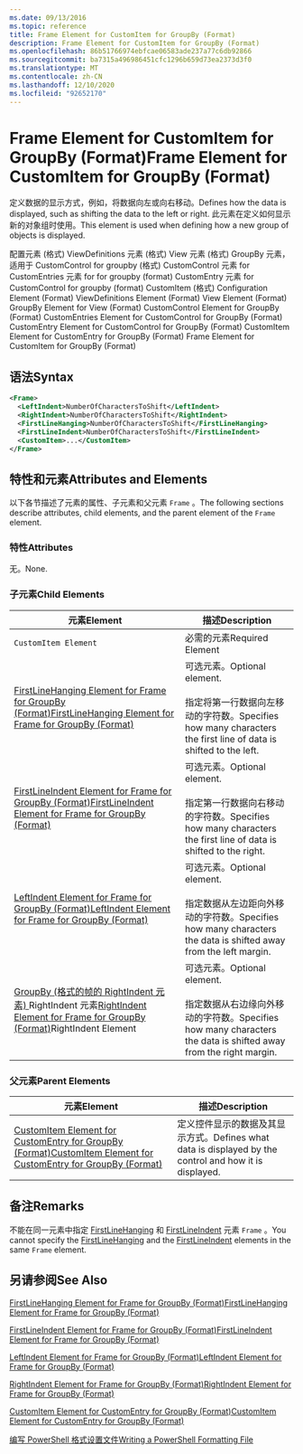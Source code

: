 ```yaml
---
ms.date: 09/13/2016
ms.topic: reference
title: Frame Element for CustomItem for GroupBy (Format)
description: Frame Element for CustomItem for GroupBy (Format)
ms.openlocfilehash: 86b51766974ebfcae06583ade237a77c6db92866
ms.sourcegitcommit: ba7315a496986451cfc1296b659d73ea2373d3f0
ms.translationtype: MT
ms.contentlocale: zh-CN
ms.lasthandoff: 12/10/2020
ms.locfileid: "92652170"
---
```

# <a name="frame-element-for-customitem-for-groupby-format"></a><span data-ttu-id="80e1c-103">Frame Element for CustomItem for GroupBy (Format)</span><span class="sxs-lookup"><span data-stu-id="80e1c-103">Frame Element for CustomItem for GroupBy (Format)</span></span>

<span data-ttu-id="80e1c-104">定义数据的显示方式，例如，将数据向左或向右移动。</span><span class="sxs-lookup"><span data-stu-id="80e1c-104">Defines how the data is displayed, such as shifting the data to the left or right.</span></span> <span data-ttu-id="80e1c-105">此元素在定义如何显示新的对象组时使用。</span><span class="sxs-lookup"><span data-stu-id="80e1c-105">This element is used when defining how a new group of objects is displayed.</span></span>

<span data-ttu-id="80e1c-106">配置元素 (格式) ViewDefinitions 元素 (格式) View 元素 (格式) GroupBy 元素，适用于 CustomControl for groupby (格式) CustomControl 元素 for CustomEntries 元素 for for groupby (format) CustomEntry 元素 for CustomControl for groupby (format) CustomItem (格式) </span><span class="sxs-lookup"><span data-stu-id="80e1c-106">Configuration Element (Format) ViewDefinitions Element (Format) View Element (Format) GroupBy Element for View (Format) CustomControl Element for GroupBy (Format) CustomEntries Element for CustomControl for GroupBy (Format) CustomEntry Element for CustomControl for GroupBy (Format) CustomItem Element for CustomEntry for GroupBy (Format) Frame Element for CustomItem for GroupBy (Format)</span></span>

## <a name="syntax"></a><span data-ttu-id="80e1c-107">语法</span><span class="sxs-lookup"><span data-stu-id="80e1c-107">Syntax</span></span>

```xml
<Frame>
  <LeftIndent>NumberOfCharactersToShift</LeftIndent>
  <RightIndent>NumberOfCharactersToShift</RightIndent>
  <FirstLineHanging>NumberOfCharactersToShift</FirstLineHanging>
  <FirstLineIndent>NumberOfCharactersToShift</FirstLineIndent>
  <CustomItem>...</CustomItem>
</Frame>
```

## <a name="attributes-and-elements"></a><span data-ttu-id="80e1c-108">特性和元素</span><span class="sxs-lookup"><span data-stu-id="80e1c-108">Attributes and Elements</span></span>

<span data-ttu-id="80e1c-109">以下各节描述了元素的属性、子元素和父元素 `Frame` 。</span><span class="sxs-lookup"><span data-stu-id="80e1c-109">The following sections describe attributes, child elements, and the parent element of the `Frame` element.</span></span>

### <a name="attributes"></a><span data-ttu-id="80e1c-110">特性</span><span class="sxs-lookup"><span data-stu-id="80e1c-110">Attributes</span></span>

<span data-ttu-id="80e1c-111">无。</span><span class="sxs-lookup"><span data-stu-id="80e1c-111">None.</span></span>

### <a name="child-elements"></a><span data-ttu-id="80e1c-112">子元素</span><span class="sxs-lookup"><span data-stu-id="80e1c-112">Child Elements</span></span>

|<span data-ttu-id="80e1c-113">元素</span><span class="sxs-lookup"><span data-stu-id="80e1c-113">Element</span></span>|<span data-ttu-id="80e1c-114">描述</span><span class="sxs-lookup"><span data-stu-id="80e1c-114">Description</span></span>|
|-------------|-----------------|
|`CustomItem Element`|<span data-ttu-id="80e1c-115">必需的元素</span><span class="sxs-lookup"><span data-stu-id="80e1c-115">Required Element</span></span>|
|[<span data-ttu-id="80e1c-116">FirstLineHanging Element for Frame for GroupBy (Format)</span><span class="sxs-lookup"><span data-stu-id="80e1c-116">FirstLineHanging Element for Frame for GroupBy (Format)</span></span>](./firstlinehanging-element-for-frame-for-groupby-format.md)|<span data-ttu-id="80e1c-117">可选元素。</span><span class="sxs-lookup"><span data-stu-id="80e1c-117">Optional element.</span></span><br /><br /> <span data-ttu-id="80e1c-118">指定将第一行数据向左移动的字符数。</span><span class="sxs-lookup"><span data-stu-id="80e1c-118">Specifies how many characters the first line of data is shifted to the left.</span></span>|
|[<span data-ttu-id="80e1c-119">FirstLineIndent Element for Frame for GroupBy (Format)</span><span class="sxs-lookup"><span data-stu-id="80e1c-119">FirstLineIndent Element for Frame for GroupBy (Format)</span></span>](./firstlineindent-element-for-frame-for-groupby-format.md)|<span data-ttu-id="80e1c-120">可选元素。</span><span class="sxs-lookup"><span data-stu-id="80e1c-120">Optional element.</span></span><br /><br /> <span data-ttu-id="80e1c-121">指定第一行数据向右移动的字符数。</span><span class="sxs-lookup"><span data-stu-id="80e1c-121">Specifies how many characters the first line of data is shifted to the right.</span></span>|
|[<span data-ttu-id="80e1c-122">LeftIndent Element for Frame for GroupBy (Format)</span><span class="sxs-lookup"><span data-stu-id="80e1c-122">LeftIndent Element for Frame for GroupBy (Format)</span></span>](./leftindent-element-for-frame-for-groupby-format.md)|<span data-ttu-id="80e1c-123">可选元素。</span><span class="sxs-lookup"><span data-stu-id="80e1c-123">Optional element.</span></span><br /><br /> <span data-ttu-id="80e1c-124">指定数据从左边距向外移动的字符数。</span><span class="sxs-lookup"><span data-stu-id="80e1c-124">Specifies how many characters the data is shifted away from the left margin.</span></span>|
|<span data-ttu-id="80e1c-125">[GroupBy (格式的帧的 RightIndent 元素) ](./rightindent-element-for-frame-for-groupby-format.md)RightIndent 元素</span><span class="sxs-lookup"><span data-stu-id="80e1c-125">[RightIndent Element for Frame for GroupBy (Format)](./rightindent-element-for-frame-for-groupby-format.md)RightIndent Element</span></span>|<span data-ttu-id="80e1c-126">可选元素。</span><span class="sxs-lookup"><span data-stu-id="80e1c-126">Optional element.</span></span><br /><br /> <span data-ttu-id="80e1c-127">指定数据从右边缘向外移动的字符数。</span><span class="sxs-lookup"><span data-stu-id="80e1c-127">Specifies how many characters the data is shifted away from the right margin.</span></span>|

### <a name="parent-elements"></a><span data-ttu-id="80e1c-128">父元素</span><span class="sxs-lookup"><span data-stu-id="80e1c-128">Parent Elements</span></span>

|<span data-ttu-id="80e1c-129">元素</span><span class="sxs-lookup"><span data-stu-id="80e1c-129">Element</span></span>|<span data-ttu-id="80e1c-130">描述</span><span class="sxs-lookup"><span data-stu-id="80e1c-130">Description</span></span>|
|-------------|-----------------|
|[<span data-ttu-id="80e1c-131">CustomItem Element for CustomEntry for GroupBy (Format)</span><span class="sxs-lookup"><span data-stu-id="80e1c-131">CustomItem Element for CustomEntry for GroupBy (Format)</span></span>](./customitem-element-for-customentry-for-groupby-format.md)|<span data-ttu-id="80e1c-132">定义控件显示的数据及其显示方式。</span><span class="sxs-lookup"><span data-stu-id="80e1c-132">Defines what data is displayed by the control and how it is displayed.</span></span>|

## <a name="remarks"></a><span data-ttu-id="80e1c-133">备注</span><span class="sxs-lookup"><span data-stu-id="80e1c-133">Remarks</span></span>

<span data-ttu-id="80e1c-134">不能在同一元素中指定 [FirstLineHanging](./firstlinehanging-element-for-frame-for-groupby-format.md) 和 [FirstLineIndent](./firstlineindent-element-for-frame-for-groupby-format.md) 元素 `Frame` 。</span><span class="sxs-lookup"><span data-stu-id="80e1c-134">You cannot specify the [FirstLineHanging](./firstlinehanging-element-for-frame-for-groupby-format.md) and the [FirstLineIndent](./firstlineindent-element-for-frame-for-groupby-format.md) elements in the same `Frame` element.</span></span>

## <a name="see-also"></a><span data-ttu-id="80e1c-135">另请参阅</span><span class="sxs-lookup"><span data-stu-id="80e1c-135">See Also</span></span>

[<span data-ttu-id="80e1c-136">FirstLineHanging Element for Frame for GroupBy (Format)</span><span class="sxs-lookup"><span data-stu-id="80e1c-136">FirstLineHanging Element for Frame for GroupBy (Format)</span></span>](./firstlinehanging-element-for-frame-for-groupby-format.md)

[<span data-ttu-id="80e1c-137">FirstLineIndent Element for Frame for GroupBy (Format)</span><span class="sxs-lookup"><span data-stu-id="80e1c-137">FirstLineIndent Element for Frame for GroupBy (Format)</span></span>](./firstlineindent-element-for-frame-for-groupby-format.md)

[<span data-ttu-id="80e1c-138">LeftIndent Element for Frame for GroupBy (Format)</span><span class="sxs-lookup"><span data-stu-id="80e1c-138">LeftIndent Element for Frame for GroupBy (Format)</span></span>](./leftindent-element-for-frame-for-groupby-format.md)

[<span data-ttu-id="80e1c-139">RightIndent Element for Frame for GroupBy (Format)</span><span class="sxs-lookup"><span data-stu-id="80e1c-139">RightIndent Element for Frame for GroupBy (Format)</span></span>](./rightindent-element-for-frame-for-groupby-format.md)

[<span data-ttu-id="80e1c-140">CustomItem Element for CustomEntry for GroupBy (Format)</span><span class="sxs-lookup"><span data-stu-id="80e1c-140">CustomItem Element for CustomEntry for GroupBy (Format)</span></span>](./customitem-element-for-customentry-for-groupby-format.md)

[<span data-ttu-id="80e1c-141">编写 PowerShell 格式设置文件</span><span class="sxs-lookup"><span data-stu-id="80e1c-141">Writing a PowerShell Formatting File</span></span>](./writing-a-powershell-formatting-file.md)
